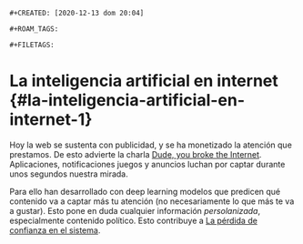 ```{=org}
#+CREATED: [2020-12-13 dom 20:04]
```
```{=org}
#+ROAM_TAGS: 
```
```{=org}
#+FILETAGS: 
```
# La inteligencia artificial en internet {#la-inteligencia-artificial-en-internet-1}

Hoy la web se sustenta con publicidad, y se ha monetizado la atención
que prestamos. De esto advierte la charla [Dude, you broke the
Internet](lit/20201212-dude-you-broke-the-internet.org). Aplicaciones,
notificaciones juegos y anuncios luchan por captar durante unos segundos
nuestra mirada.

Para ello han desarrollado con deep learning modelos que predicen qué
contenido va a captar más tu atención (no necesariamente lo que más te
va a gustar). Esto pone en duda cualquier información *persolanizada*,
especialmente contenido político. Esto contribuye a [La pérdida de
confianza en el
sistema](202011171059-la_perdida_de_confianza_en_el_sistema.org).
